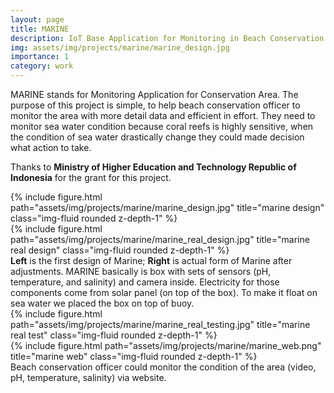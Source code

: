 ```yaml
---
layout: page
title: MARINE
description: IoT Base Application for Monitoring in Beach Conservation Area
img: assets/img/projects/marine/marine_design.jpg
importance: 1
category: work
---
```


MARINE stands for Monitoring Application for Conservation Area.
The purpose of this project is simple, to help beach conservation officer to monitor the area with more detail data and efficient in effort.
They need to monitor sea water condition because coral reefs is highly sensitive, 
when the condition of sea water drastically change they could made decision what action to take. 

Thanks to **Ministry of Higher Education and Technology Republic of Indonesia** for the grant for this project. 

<div class="row justify-content-sm-center">
    <div class="col-sm-8 mt-3 mt-md-0">
        {% include figure.html path="assets/img/projects/marine/marine_design.jpg" title="marine design" class="img-fluid rounded z-depth-1" %}
    </div>
    <div class="col-sm-4 mt-3 mt-md-0">
        {% include figure.html path="assets/img/projects/marine/marine_real_design.jpg" title="marine real design" class="img-fluid rounded z-depth-1" %}
    </div>
</div>
<div class="caption">
    <b>Left</b> is the first design of Marine; <b>Right</b> is actual form of Marine after adjustments.
    MARINE basically is box with sets of sensors (pH, temperature, and salinity) and camera inside. 
    Electricity for those components come from solar panel (on top of the box).
    To make it float on sea water we placed the box on top of buoy.
</div>

<div class="row">
    <div class="col-sm-6 mt-3 mt-md-0">
        {% include figure.html path="assets/img/projects/marine/marine_real_testing.jpg" title="marine real test" class="img-fluid rounded z-depth-1" %}
    </div>
    <div class="col-sm-6 mt-3 mt-md-0">
        {% include figure.html path="assets/img/projects/marine/marine_web.png" title="marine web" class="img-fluid rounded z-depth-1" %}
    </div>
</div>
<div class="caption">
    Beach conservation officer could monitor the condition of the area (video, pH, temperature, salinity) via website.
</div>
